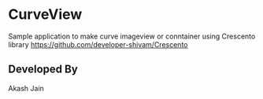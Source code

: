 # CurveView

Sample application to make curve imageview or conntainer using Crescento library https://github.com/developer-shivam/Crescento

Developed By
--------------------
Akash Jain
